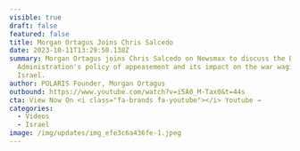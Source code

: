 ```yaml
---
visible: true
draft: false
featured: false
title: Morgan Ortagus Joins Chris Salcedo
date: 2023-10-11T13:29:58.138Z
summary: Morgan Ortagus joins Chris Salcedo on Newsmax to discuss the Biden
  Administration's policy of appeasement and its impact on the war waging in
  Israel.
author: POLARIS Founder, Morgan Ortagus
outbound: https://www.youtube.com/watch?v=i5A0_M-Tax0&t=44s
cta: View Now On <i class="fa-brands fa-youtube"></i> Youtube →
categories:
  - Videos
  - Israel
image: /img/updates/img_efe3c6a436fe-1.jpeg
---
```

